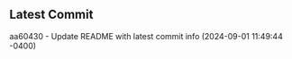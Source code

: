 
## Latest Commit
aa60430 - Update README with latest commit info (2024-09-01 11:49:44 -0400) <Yunxi-Zhou>
